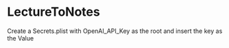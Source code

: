 # LectureToNotes
Create a Secrets.plist with OpenAI_API_Key as the root and insert the key as the Value
